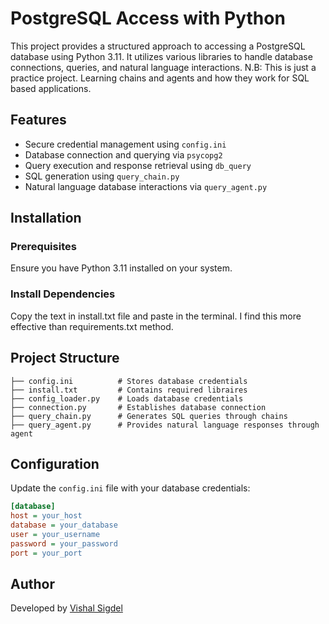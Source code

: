 # PostgreSQL Access with Python

This project provides a structured approach to accessing a PostgreSQL database using Python 3.11. It utilizes various libraries to handle database connections, queries, and natural language interactions.
N.B: This is just a practice project. Learning chains and agents and how they work for SQL based applications.

## Features
- Secure credential management using `config.ini`
- Database connection and querying via `psycopg2`
- Query execution and response retrieval using `db_query`
- SQL generation using `query_chain.py`
- Natural language database interactions via `query_agent.py`

## Installation

### Prerequisites
Ensure you have Python 3.11 installed on your system.

### Install Dependencies
Copy the text in install.txt file and paste in the terminal. I find this more effective than requirements.txt method.

## Project Structure

```
├── config.ini          # Stores database credentials
├── install.txt         # Contains required libraires
├── config_loader.py    # Loads database credentials
├── connection.py       # Establishes database connection
├── query_chain.py      # Generates SQL queries through chains
├── query_agent.py      # Provides natural language responses through agent
```

## Configuration

Update the `config.ini` file with your database credentials:
```ini
[database]
host = your_host
database = your_database
user = your_username
password = your_password
port = your_port
```

## Author
Developed by [Vishal Sigdel](https://github.com/Page-Vishal)

